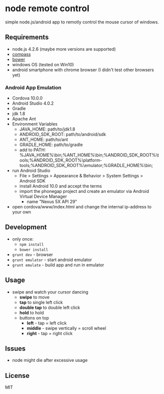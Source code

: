 # node remote control

simple node.js/android app to remotly control the mouse cursor of windows.

## Requirements

- node.js 4.2.6 (maybe more versions are supported)
- [compass](http://compass-style.org/)
- [bower](https://bower.io/)
- windows OS (tested on Win10)
- android smartphone with chrome browser (I didn't test other browsers yet)

### Android App Emulation

- Cordova 10.0.0
- Android Studio 4.0.2
- Gradle
- jdk 1.8
- Apache Ant
- Environment Variables
    + JAVA_HOME: path/to/jdk1.8
    + ANDROID_SDK_ROOT: path/to/android/sdk
    + ANT_HOME: path/to/ant
    + GRADLE_HOME: path/to/gradle
    + add to PATH: %JAVA_HOME%\bin;%ANT_HOME%\bin;%ANDROID_SDK_ROOT%\tools;%ANDROID_SDK_ROOT%\platform-tools;%ANDROID_SDK_ROOT%\emulator;%GRADLE_HOME%\bin;
- run Android Studio
    + File > Settings > Appearance & Behavior > System Settings > Android SDK
    + install Android 10.0 and accept the terms
    + import the phonegap project and create an emulator via Android Virtual Device Manager
        * name "Nexus 5X API 29"
- open cordova/www/index.html and change the internal ip-address to your own

## Development

- only once:
    + `npm install`
    + `bower install`
- `grunt dev` - browser
- `grunt emulator` - start android emulator
- `grunt emulate` - build app and run in emulator

## Usage

- swipe and watch your cursor dancing
    - **swipe** to move
    - **tap** to single left click
    - **double tap** to double left click
    - **hold** to hold
    - buttons on top
        + **left** - tap = left click
        + **middle** - swipe vertically = scroll wheel
        + **right** - tap = right click

## Issues

- node might die after excessive usage

## License

MIT
